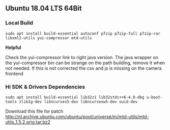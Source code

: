 ## Ubuntu 18.04 LTS 64Bit

### Local Build
```
sudo apt install build-essential autoconf p7zip p7zip-full p7zip-rar libxml2-utils yui-compressor mtd-utils
```
**Helpful**

Check the yui-compressor link to right java version.
The java wrapper on the yui-compressor bin can be strange on the path building, remove it when not needed.
If this is not corrected the css and js is missing on the camera frontend

### Hi SDK & Drivers Dependencies
```
sudo apt install build-essential lib32z1 lib32stdc++6-4.8-dbg u-boot-tools zlib1g-dev libncurses5-dev libncursesw5-dev uuid-dev
```
Download this file for patch
http://nl.archive.ubuntu.com/ubuntu/pool/universe/m/mtd-utils/mtd-utils_1.5.2.orig.tar.bz2